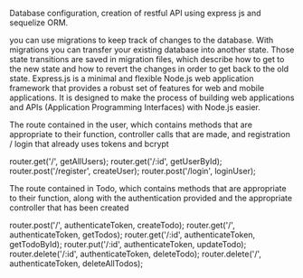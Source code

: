 Database configuration, creation of restful API using express js and sequelize ORM.

you can use migrations to keep track of changes to the database. With migrations you can transfer your existing database into another state. Those state transitions are saved in migration files, which describe how to get to the new state and how to revert the changes in order to get back to the old state.
Express.js is a minimal and flexible Node.js web application framework that provides a robust set of features for web and mobile applications. It is designed to make the process of building web applications and APIs (Application Programming Interfaces) with Node.js easier.

The route contained in the user, which contains methods that are appropriate to their function, controller calls that are made, and registration / login that already uses tokens and bcrypt

router.get('/', getAllUsers);
router.get('/:id', getUserById);
router.post('/register', createUser);
router.post('/login', loginUser);

The route contained in Todo, which contains methods that are appropriate to their function, along with the authentication provided and the appropriate controller that has been created

router.post('/', authenticateToken, createTodo);
router.get('/', authenticateToken, getTodos);
router.get('/:id', authenticateToken, getTodoById);
router.put('/:id', authenticateToken, updateTodo);
router.delete('/:id', authenticateToken, deleteTodo);
router.delete('/', authenticateToken, deleteAllTodos);
